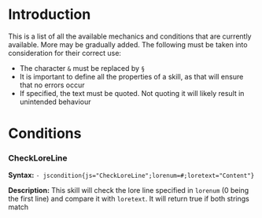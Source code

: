 # Introduction
This is a list of all the available mechanics and conditions that are currently available. More may be gradually added. The following must be taken into consideration for their correct use:
- The character `&` must be replaced by `§`
- It is important to define all the properties of a skill, as that will ensure that no errors occur
- If specified, the text must be quoted. Not quoting it will likely result in unintended behaviour

# Conditions
### CheckLoreLine
**Syntax:** `- jscondition{js="CheckLoreLine";lorenum=#;loretext="Content"}`

**Description:** This skill will check the lore line specified in `lorenum` (0 being the first line) and compare it with `loretext`. It will return true if both strings match 
